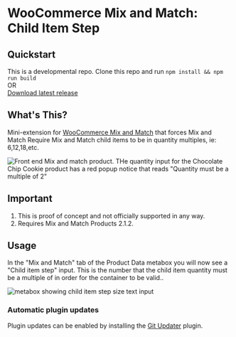 # WooCommerce Mix and Match: Child Item Step

## Quickstart

This is a developmental repo. Clone this repo and run `npm install && npm run build`   
OR    
[Download latest release](https://github.com/kathyisawesome/wc-mnm-child-item-step/releases/latest) 

## What's This?

Mini-extension for [WooCommerce Mix and Match](https://woocommerce.com/products/woocommerce-mix-and-match-products) that forces Mix and Match Require Mix and Match child items to be in quantity multiples, ie: 6,12,18,etc. 

![Front end Mix and match product. THe quantity input for the Chocolate Chip Cookie product has a red popup notice that reads "Quantity must be a multiple of 2"](https://user-images.githubusercontent.com/507025/184420196-e5f6cc90-0d64-4163-9cc2-5a7eb448460b.png)


## Important

1. This is proof of concept and not officially supported in any way.
2. Requires Mix and Match Products 2.1.2.

## Usage

In the "Mix and Match" tab of the Product Data metabox you will now see a "Child item step" input. This is the number that the child item quantity must be a multiple of in order for the container to be valid..

![metabox showing child item step size text input](https://user-images.githubusercontent.com/507025/184419864-0853f213-9313-4c45-8e69-e83d7129e54e.png)

### Automatic plugin updates

Plugin updates can be enabled by installing the [Git Updater](https://git-updater.com/) plugin.